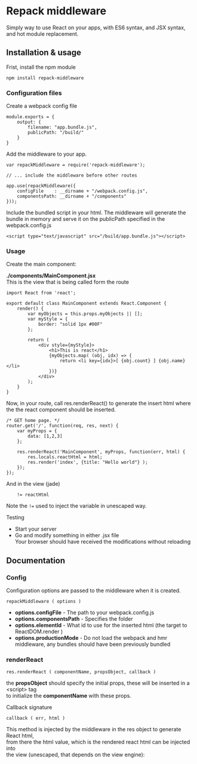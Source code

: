 
# Repack middleware
Simply way to use React on your apps, with ES6 syntax, and JSX syntax, and hot module replacement. 


## Installation & usage

Frist, install the npm module
```
npm install repack-middleware
```

### Configuration files

Create a webpack config file
```
module.exports = {
    output: {
        filename: "app.bundle.js",
        publicPath: "/build/"
    }
}
```


Add the middleware to your app.

```
var repackMiddleware = require('repack-middleware');

// ... include the middleware before other routes

app.use(repackMiddleware({
	configFile    : __dirname + "/webpack.config.js",
    componentsPath: __dirname + "/components"
}));
```


Include the bundled script in your html.
The middleware will generate the bundle in memory and serve it on the publicPath specified in the webpack.config.js 
```
<script type="text/javascript" src="/build/app.bundle.js"></script>
```

### Usage

Create the main component:

**./components/MainComponent.jsx**  
This is the view that is being called form the route

```
import React from 'react';

export default class MainComponent extends React.Component {
	render() {
		var myObjects = this.props.myObjects || [];
		var myStyle = {
			border: "solid 1px #00F"
		};

		return (
			<div style={myStyle}>
				<h1>This is react</h1>
				{myObjects.map( (obj, idx) => {
					return <li key={idx}>[ {obj.count} ] {obj.name}</li>
				})}
			</div>
		);
	}
}
```


Now, in your route, call res.renderReact() to generate the insert html where the the react component
should be inserted.

```
/* GET home page. */
router.get('/', function(req, res, next) {
    var myProps = {
        data: [1,2,3]
    };
    
    res.renderReact('MainComponent', myProps, function(err, html) {
        res.locals.reactHtml = html;
        res.render('index', {title: "Hello world"} );
    });
});
```

And in the view (jade)
```
    != reactHtml
```

Note the ```!=``` used to inject the variable in unescaped way.

Testing

* Start your server
* Go and modify something in either .jsx file  
   Your browser should have received the modifications without reloading


## Documentation

### Config

Configuration options are passed to the middleware when it is created.

```repackMiddleware ( options )```

 * **options.configFile** - The path to your webpack.config.js
 * **options.componentsPath** - Specifies the folder
 * **options.elementId** - What id to use for the inserted html (the target to ReactDOM.render )
 * **options.productionMode** - Do not load the webpack and hmr middleware, any bundles should have been previously bundled

### renderReact

```res.renderReact ( componentName, propsObject, callback )```

the **propsObject** should specify the initial props, these will be inserted in a &lt;script&gt; tag  
to initialize the **componentName** with these props.

Callback signature  

``` callback ( err, html ) ```

This method is injected by the middleware in the res object to generate React html,  
from there the html value, which is the rendered react html can be injected into   
the view (unescaped, that depends on the view engine):

